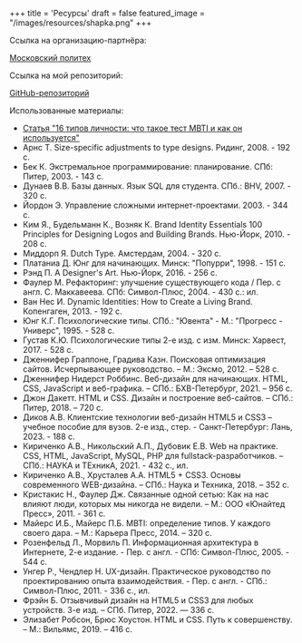 +++
title = 'Ресурсы'
draft = false
featured_image = "/images/resources/shapka.png"
+++

Ссылка на организацию-партнёра:

[Московский политех](https://mospolytech.ru)

Ссылка на мой репозиторий:

[GitHub-репозиторий](https://github.com/annamakarrenko/practice-2025)

Использованные материалы:

- [Статья "16 типов личности: что такое тест MBTI и как он используется"](https://externat.foxford.ru/polezno-znat/tipy-lichnosti-po-mbti)
- Арнс Т. Size-specific adjustments to type designs. Ридинг, 2008. - 192 с.
- Бек К. Экстремальное программирование: планирование. СПб: Питер, 2003. - 143 с.
- Дунаев В.В. Базы данных. Язык SQL для студента. СПб.: BHV, 2007. - 320 с.
- Йордон Э. Управление сложными интернет-проектами. 2003. - 344 с.
- Ким Я., Будельманн К., Возняк К. Brand Identity Essentials 100 Principles for Designing Logos and Building Brands. Нью-Йорк, 2010. - 208 с.
- Миддорп Я. Dutch Type. Амстердам, 2004. - 320 с.
- Платаниа Д. Юнг для начинающих. Минск: "Попурри", 1998. - 151 с.
- Рэнд П. A Designer's Art. Нью-Йорк, 2016. - 256 с.
- Фаулер М. Рефакторинг: улучшение существующего кода / Пер. с англ. С. Маккавеева. СПб: Символ-Плюс, 2004. - 430 с.: ил.
- Ван Нес И. Dynamic Identities: How to Create a Living Brand. Копенгаген, 2013. - 192 с.
- Юнг К.Г. Психологические типы. СПб.: "Ювента" - М.: "Прогресс - Универс", 1995. - 528 с.
- Густав К.Ю. Психологические типы 2-е изд. с изм. Минск: Харвест, 2017. - 528 с.
- Дженнифер Граппоне, Градива Казн. Поисковая оптимизация сайтов. Исчерпывающее руководство. – М.: Эксмо, 2012. – 528 с.
- Дженнифер Нидерст Роббинс. Веб-дизайн для начинающих. HTML, CSS, JavaScript и веб-графика. – СПб.: БХВ-Петербург, 2021. – 956 с.
- Джон Дакетт. HTML и CSS. Дизайн и построение веб-сайтов. – СПб.: Питер, 2018. – 720 с.
- Диков А.В. Клиентские технологии веб-дизайн HTML5 и CSS3 – учебное пособие для вузов. 2-е изд., стер. - Санкт-Петербург: Лань, 2023. - 188 с.
- Кириченко А.В., Никольский А.П., Дубовик Е.В. Web на практике. CSS, HTML, JavaScript, MySQL, PHP для fullstack-разработчиков. – СПб.: НАУКА и ТЕхникА, 2021. - 432 с., ил.
- Кириченко А.В., Хрусталев А.А. HTML5 + CSS3. Основы современного WEB-дизайна. – СПб.: Наука и Техника, 2018. – 352 с.
- Кристакис Н., Фаулер Дж. Связанные одной сетью: Как на нас влияют люди, которых мы никогда не видели. – М.: ООО «Юнайтед Пресс», 2011. - 361 с.
- Майерс И.Б., Майерс П.Б. MBTI: определение типов. У каждого своего дара. – М.: Карьера Пресс, 2014. – 320 с.
- Розенфельд Л., Морвиль П. Информационная архитектура в Интернете, 2-е издание. - Пер. с англ. - СПб: Символ-Плюс, 2005. - 544 с.
- Унгер Р., Чендлер Н. UX-дизайн. Практическое руководство по проектированию опыта взаимодействия. - Пер. с англ. - СПб.: Символ-Плюс, 2011. - 336 с., ил.
- Фрэйн Б. Отзывчивый дизайн на HTML5 и CSS3 для любых устройств. 3-е изд. – СПб. Питер, 2022. — 336 с.
- Элизабет Робсон, Брюс Хоустон. HTML и CSS. Путь к совершенству. – М.: Вильямс, 2019. – 416 с.

